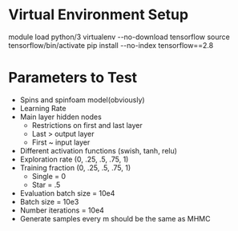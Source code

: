 # Virtual Environment Setup

module load python/3
virtualenv --no-download tensorflow
source tensorflow/bin/activate
pip install --no-index tensorflow==2.8

# Parameters to Test

- Spins and spinfoam model(obviously)
- Learning Rate
- Main layer hidden nodes
  - Restrictions on first and last layer
  - Last > output layer
  - First ~ input layer
- Different activation functions (swish, tanh, relu)
- Exploration rate (0, .25, .5, .75, 1)
- Training fraction (0, .25, .5, .75, 1)
  - Single = 0
  - Star = .5
- Evaluation batch size = 10e4
- Batch size = 10e3
- Number iterations = 10e4
- Generate samples every m should be the same as MHMC
